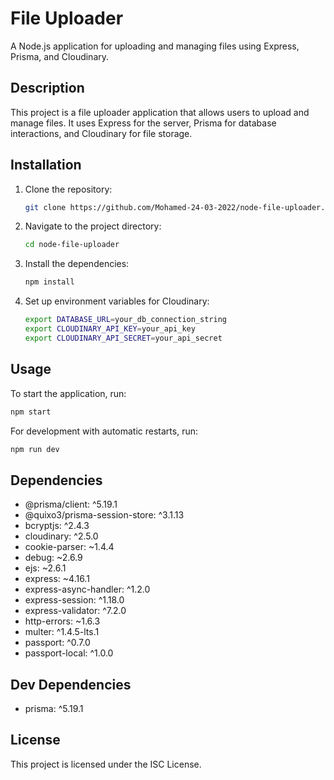# File Uploader

A Node.js application for uploading and managing files using Express, Prisma, and Cloudinary.

## Description

This project is a file uploader application that allows users to upload and manage files. It uses Express for the server, Prisma for database interactions, and Cloudinary for file storage.

## Installation

1. Clone the repository:

   ```sh
   git clone https://github.com/Mohamed-24-03-2022/node-file-uploader.git
   ```

2. Navigate to the project directory:

   ```sh
   cd node-file-uploader
   ```

3. Install the dependencies:

   ```sh
   npm install
   ```

4. Set up environment variables for Cloudinary:

   ```sh
   export DATABASE_URL=your_db_connection_string
   export CLOUDINARY_API_KEY=your_api_key
   export CLOUDINARY_API_SECRET=your_api_secret
   ```

## Usage

To start the application, run:

```sh
npm start
```

For development with automatic restarts, run:

```sh
npm run dev
```

## Dependencies

- @prisma/client: ^5.19.1
- @quixo3/prisma-session-store: ^3.1.13
- bcryptjs: ^2.4.3
- cloudinary: ^2.5.0
- cookie-parser: ~1.4.4
- debug: ~2.6.9
- ejs: ~2.6.1
- express: ~4.16.1
- express-async-handler: ^1.2.0
- express-session: ^1.18.0
- express-validator: ^7.2.0
- http-errors: ~1.6.3
- multer: ^1.4.5-lts.1
- passport: ^0.7.0
- passport-local: ^1.0.0

## Dev Dependencies

- prisma: ^5.19.1

## License

This project is licensed under the ISC License.
